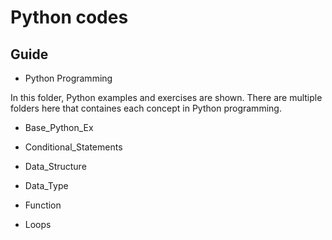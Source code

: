 # Python codes

## Guide

* Python Programming

In this folder, Python examples and exercises are shown. There are multiple folders here that containes each concept in Python programming.


* Base_Python_Ex

* Conditional_Statements

* Data_Structure

* Data_Type

* Function

* Loops